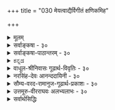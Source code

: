 +++
title = "030 मेयत्वाद्यैर्विगीतं क्षणिकमिह"

+++
<details><summary>मूलम्</summary>

मेयत्वाद्यैर्विगीतं क्षणिकमिह जगत्स्यात्क्षणोपाधिवच्चेत् बाधो दृष्टान्तहानिः स्थिर इति विदितो यत्क्षणस्याप्युपाधिः ।  
सामग्री कार्यशून्या क्षण इयमपि तद्धेतुसंघो न चासौ हेतुर्नान्यः स्थिरास्ते क्रमवदुपधिवत्स्यात्क्षणत्वं स्थिरेऽपि ॥ ३० ॥
</details>

<details><summary>सर्वाङ्कषा - ३०</summary>

क्षणिकत्व-साधकम् अनुमानान्तरम् अनूद्य  
दूषयति मेयत्वाद्यैर् इत्यादि ।  
इह **विगीतं** = विमतं जगत् **मेयत्वाद्यैः** = प्रमेयत्वादि-हेतुभिः क्षणिकम्, क्षणोपाधिवत् स्यात्; **चेत्** = यदि इति पूर्वपक्षः ।  




[[66]]

> 'विमतं जगत् क्षणिकम्,  
> प्रमेयत्वात्, क्षणोपाधिवत्'  

इति प्रयोगः ।  
'आद्य'-पदेन सत्त्वादिपरिग्रहः ।  

लोके **क्षण**-शब्दः, तदर्थः कालविशेषश्च सर्वसंमतः ।  
तेन यः कश्चन क्षण-पदार्थः  
सर्वैर् अप्य् अङ्गीकार्य एव ।  
न हि क्षण-शब्दः,  
शश-शृङ्ग-शब्द-तुल्यः ।  

अतः तद्-दृष्टान्तेनैव  
इतरेषां सर्वेषामपि वस्तूनां क्षणिकत्वं साधयामो वयम् ।  

न च भवत्संमतः क्षणव्यवहारः  
अस्माकं सर्वथा न संमतः ।  
किन्तु स्थिरस्यैव कस्यचिद् वस्तुनः  
उपाधि-विशेष-संबन्धात् क्षण-व्यवहार-हेतुतां वदामः ।  

> अतश्च दृष्टान्ताभावात्  
उक्तम् अनुमानम् अप्रयोजकम् 

इति चेत्;  
अस्तु तर्हि क्षण-व्यवहारोपाधि-भूतः कश्चित्पदार्थः भवत्-संमत एव दृष्टान्तः ।  
तस्य स्थिरत्वे हि न क्षणोपाधित्वं तस्य युज्यते ।  
अतस्स एवास्तु दृष्टान्तः ।  
अतश्च दृष्टान्तलाभात् नाप्रयोजकं तद्-अनुमानम् 

इति पूर्वपक्षः ॥ 



तत्र दोषमाह – बाध इत्यादि । प्रथमं प्रत्यक्षबाधः । ' वह्निः अनुष्णः, प्रमेयत्वात्, घटवत्' इत्येतत्तुल्यः सोऽपि प्रयोगः । ननु दृष्टान्तस्य सत्त्वात् बाधनिश्चयः कथमित्यत्राह - दृष्टान्तहानिरिति । अक्षणिकस्य कथं दृष्टान्तत्वम्? इत्यत्राह - स्थिर इत्यादि । **यत्** = यस्मात् **क्षणस्य** = क्षणव्यवहारस्य उपाधिरपि स्थिरः इति **विदितः** = निश्चितः, अतः दृष्टान्तहानिः । कोऽसौ, स्थिरोऽपि क्षणव्यवहारोपाधिः ? इत्यत्राह - सामग्रीत्यादि । कार्यशून्या सामग्री **क्षणः** = क्षणव्यवहारोपाधिः । अयमाशयः - सामग्री नाम सर्वकारणसमुदायः, यस्यां संपन्नायां समनन्तरक्षणे कार्येण भवितव्यम् । यथा घटकारणानि दण्डचक्रसलिलकुलालादीनि प्रत्येकं कारणानि भवन्त्यपि, अन्यतमापाये न घटो भवति । सर्वाण्यपि यदि मिलितानि, तदा समनन्तरे क्षणे घटः अवश्यं भावी । अतश्च घटप्रागभावस्यायमन्तिमक्षणः । घटे उत्पन्ने हि घटप्रागभावो नश्यति । अतश्च घटसामग्र्येव घटप्रागभावस्यान्तिमः क्षणः । न च सिद्धान्ते प्रागभावोऽपि नाङ्गीक्रियत इति शङ्खयम्; प्रागभावः अतिरिक्तो नास्तीत्येतावन्मात्रम् । एवञ्च घटरूपकार्यशून्या सामग्री घटाव्यवहितपूर्वक्षणमात्रे वर्तते । अतः सैव क्षणोपाधिः । 

> ननु तर्हि एकक्षण-मात्र-वृत्तिः सामग्र्याख्यः  
> कश्चित् क्षणिकपदार्थः सिद्ध इति,  
> न दृष्टान्तहानिः 

इत्यत्राह - इयमित्यादि ।  
**इयमपि** = सामग्र्यपि, तद्धेतुसङ्घः ।  
तस्य घटादिकार्यस्य हेतूनां समुदाय एव, न त्वतिरिक्त पदार्थः ।  
तथा च कारणानां समुदाय एव सामग्री,  
न त्वतिरिक्तः पदार्थः।  
अतो दृष्टान्तहानिरेव ।  

> ननु समुदायस्य प्रत्येकानतिरेके प्रत्येककारणान्येव यदि सामग्री,  
तर्हि एककारणसत्त्वेऽपि कार्योत्पत्तिप्रसङ्गः ।  
अतः प्रत्येकापेक्षया  
सामग्री अतिरिक्तैव ।  
सा च क्षणिका सिद्धा

इत्यत्राह - **न चासौ हेतुः** ।  
**असौ** = सामग्री न **हेतुः** = प्रत्येकं हेतुः न सामाग्री,  
किन्तु हेतूनां समुदाय एव ।  
"तर्हि अन्या स्यात् सामाग्री" इत्यत्राह - नान्य इति ।  

न वा प्रत्येकातिरिक्तः समुदायः ।  
**ते** = प्रत्येकपदार्थास् तु **स्थिराः** । अतः न क्षणिकत्वसिद्धिः ॥ 


> ननु किमिदं विलक्षणम् उच्यते,  
समुदायः प्रत्येकस्वरूपोऽपि न,  
अतिरिक्तोऽपि नेति ।  
कोऽस्ति तर्हि तृतीयः पक्ष 

इति चेत्,  
उच्यते - सेना-वन-सभादिवद् इदम् अप्य् अवगन्तव्यम् ।  
सेनादि-पदार्थानां सेना-घटक-पदात्य्-अपेक्षयाऽतिरिक्तत्वम् अपि  
न केनाप्यङ्गीक्रियते, एक-पदात्यात्मकत्वम् अपि नाङ्गीक्रियते ।  

[[67]]



किन्तु, बुद्ध्या कल्पितं 
किञ्चिद्देशकालाद्युपाधिमपेक्ष्य ' एका सेना' इत्युच्यते । 

एकदेशावच्छेदेन मिलितानां नराणां समुदायः 'सभा' इत्युच्यते । 

एवमेव, एककार्योद्देशेनैकस्मिन् काले देशे मिलितानि कारणानि  
सामग्रीत्य् उच्यन्ते ।  
तानि च प्रत्येक-कारणानि स्थिराण्य् एव,  
न क्षणिकानि ।  
अतश् च स्थिराण्य् एव तानि,  
कार्याव्यवहित--प्राक्-क्षणापेक्षया  
‘सामग्री’ इत्य् उच्यन्ते ।  

ततश् चौपाधिकम्,  
अथापि वास्तविकं प्रत्येकम् एकत्वम् एव ।  
अतश्च स्थिराणाम् एव सतां कारणानां   
क्षणोपाधित्वं भवेद् एवेति 'दृष्टान्तहानिः ' सुदृढा ।  

> ननु स्थिरस्य वस्तुनः  
कथं क्षणोपाधित्वम्?  
स्वस्मिन् विद्यमानं धर्मं  
स्वसन्निहिते वस्तुनि यत् आरोपयति,  
स किलोपाधिरुच्यते ।+++(5)+++  
यथा जपाकुसुमं स्वयं रक्तं सत्,  
स्वसंयुक्ते स्फटिके रक्तत्व-व्यवहार-हेतुः उपाधिर् इत्युच्यते ।  
प्रकृते स्वस्मिन्न् एकत्वाभावे  
तद् वस्तु  
कालस्य कथं क्षणोपाधिर् भवेद् 

इत्यत्राह - क्रमवद् इत्यादि । 

स्थिरेऽपि वस्तुनि,  
**क्रम**-विशेष-विशिष्टोपाधिवत्,  
**क्षणत्वम्** =क्षण-व्यवहारोपाधित्वं स्यात् ।  

अयं भावः -  
वैशेषिक-मते  
क्रिया, क्रियातो विभागः, पूर्वसंयोगनाशः, उत्तरसंयोगोत्पत्तिः इति क्रमेण एकैकस्याः क्रियायाः चतुःक्षणावस्थायित्वम् उच्यते ।  
तत्र  
'स्वजन्य-विभाग-प्राग्-अभावावच्छिन्नं कर्म'  
एकः क्षणः, इत्युच्यते ।  
एवं स्व-जन्य-विभागावच्छिन्न-पूर्व-संयोगः द्वितीयक्षणोपाधिः इति ।  
एवञ्च एकस्मिन् वस्तुनि क्रमशः  
ये भवन्ति संयोगविभागादयः,  
तान् आदाय एकैकस्यापि क्षण-व्यवहारस्योपाधित्वं उच्यते ।  

एवं स्थिराणामपि तत्तदुपाधिसंयोगवशात् क्षणव्यवहारोपाधित्वं वर्णितुं शक्यते । यद्यपि सिद्धान्ते क्रिया अतिरिक्ता नाङ्गीक्रियते (अद्र. 107) ।  
एवं विभागः, प्रागभावो वा नाङ्गीक्रियते ।  
अतः वैशेषिकोक्ता प्रक्रिया न वर्णयितुं शक्या; अथापि पूर्वसंयोगनाशः, उत्तरसंयोगोत्पत्तिश्चाङ्गीक्रियेते ।  

तदादायापि, स्वजन्यपूर्वसंयोगनाशावच्छिन्नं कर्मेति वा, स्वजन्योत्तरसंयोगावच्छिन्नं स्वम् इति वा क्षणः वर्णयितुं शक्यते ।  
यद्यपि क्रिया अतिरिक्ता नास्तीत्युच्यते,  
अथापि क्रियाव्यवहार एव नास्तीति न 
क्रिया आश्रय-द्रव्यातिरिक्ता नास्तीत्येवार्थः ।  
एवमेव प्रागभावादि-विषये ज्ञेयम् ।  
अत्र वक्तव्या उपरिष्टाद्भविष्यति (अद्र. स.108) ।  
वस्तुतस्तु – वस्तुन एकक्षणमात्रवृत्तित्वे, विनाशोन्मुखस्यैतस्योत्तरक्षणं प्रति कारणत्वमेव दुरुपपादमिति क्षणपरंपरापि न सिद्ध्येदित्यवगन्तव्यम् ॥ ३० ॥
</details>


<details><summary>सर्वाङ्कषा-पाठान्तरम् - ३०</summary>

क्षणिकत्वसाधकमनुमानान्तरमनूद्य दूषयति - मेयत्वाद्यैरित्यादि । इह विगीतं = विमतं जगत्‌ मेयत्वाद्यैः = प्रमेयत्वादिहेतुभि: क्षणिकम्‌, क्षणोपाधिवत्‌ स्यात्‌; चेत्‌ = यदि इति पूर्वपक्षः । 'विमतं जगत्‌ क्षणिकम्‌, प्रमेयत्वात्‌, क्षणोपाधिवत्‌' इति प्रयोगः । 'आद्य' पदेन सत्त्वादिपरिग्रहः । लोके क्षणशब्दः, तदर्थः कालविशेषश्च सर्वसंमतः । तेन यः कश्चन क्षणपदार्थः सर्वैरप्यङ्गीकार्य एव । न हि क्षणशब्दः, शशशृङ्गशब्दतुल्यः । अतः तद्दृष्टान्तेनैव इतरेषां सर्वेषामपि वस्तूनां क्षणिकत्वं साधयामो वयम्‌ । न च भवत्संमतः क्षणव्यवहारः अस्माकं सर्वथा न संमतः । किन्तु स्थिरस्यैव कस्यचिद्वस्तुनः उपाधिविशेष- संबन्धात्‌ क्षणव्यवहारहेतुतां वदामः । अतश्च दृष्टान्ताभावात्‌ उक्तमनुमानमप्रयोजकमिति चेत्‌; अस्तु तर्हि क्षणव्यवहारोपधिभूतः कश्चित्पदार्थः भवत्संमत एव दृष्टान्तः । तस्य स्थिरत्वे हि न क्षणोपाधित्वं तस्य युज्यते । अतस्स एवास्तु दृष्टान्तः । अतश्च दृष्टान्तलाभात्‌ नाप्रयोजकं तदनुमानमिति पूर्वपक्षः ॥   
तत्र दोषमाह - बाध इत्यादि । प्रथमं प्रत्यक्षवाधः । 'वह्निः अनुष्णः, प्रमेयत्वात्‌, घटवत्‌' इत्येतत्तुल्यः सोऽपि प्रयोगः । ननु दृष्टान्तस्य सत्त्वात्‌ बाधनिश्चयः कथमित्यत्राह - दृष्टान्तहानिरिति । अक्षणिकस्य कथं दृष्टान्तत्वम्‌? इत्यत्राह - स्थिर इत्यादि । यत्‌ = यस्मात्‌ क्षणस्य = क्षणव्यवहारस्य उपाधिरपि स्थिरः इति विदितः = निश्चितः, अतः दृष्टान्तहानिः । कोऽसौ, स्थिरोऽपि क्षणव्यवहारोपाधिः? इत्यत्राह – सामग्रीत्यादि । कार्यशून्या सामग्री क्षणः = क्षणव्यवहारोपाधिः । अयमाशयः - सामग्री नाम   
सर्वकारणसमुदायः, यस्यां संपन्नायां समनन्तरक्षणे कार्येण भवितव्यम्‌ । यथा घटकारणानि दण्डचक्रसलिलकुलालादीनि प्रत्येकं कारणानि भवन्त्यपि, अन्यतमापाये न घटो भवति । सर्वाण्यपि यदि मिलितानि, तदा समनन्तरे क्षणे घटः अवश्यं भावी । अतश्च घटप्रागभावस्यायमन्तिमक्षणः । घटे उत्पन्ने हि घटप्रागभावो नश्यति । अतश्च घटसामग्र्येव घटप्रागभावस्यान्तिमः क्षणः । न च सिद्धान्ते प्रागभावोऽपि नाङ्गीक्रियत इति शङ्क्यम्‌; प्रागभावः अतिरिक्तो नास्तीत्येतावन्मात्रम्‌ । एवञ्च घटरूपकार्यशून्या सामग्री घटाव्यवहितपूर्वक्षणमात्रे वर्तते । अतः सैव क्षणोपाधिः । ननु तर्हि एकक्षणमात्रवृत्तिः सामग्र्याख्यः कश्चित्‌ क्षणिकपदार्थः सिद्ध इति, न दृष्टान्तहानिः इत्यत्राह – इयमित्यादि । इयमपि = सामग्र्यपि, तद्धेतुसङ्धः । तस्य घटादिकार्यस्य हेतूनां समुदाय एव, न त्वतिरिक्त पदार्थः । तथा च कारणानां समुदाय एव सामग्री, न त्वतिरिक्तः पदार्थः । अतो दृष्टान्तहानिरेव । ननु समुदायस्य प्रत्येकानतिरेके प्रत्येककारणान्येव यदि सामग्री, तर्हि एककारणसत्त्वेऽपि कार्योत्पत्तिप्रसङ्गः । अतः प्रत्येकपेक्षया सामग्री अतिरिक्तैव । सा च क्षणिका सिद्धेत्यत्राह - न चासौ हेतुः । असौ = सामग्री न हेतुः = प्रत्येकं हेतुः न सामग्री, किन्तु हेतूनां समुदाय एव । तर्हि अन्या स्यात्‌ सामग्री इत्यत्राह - नान्य इति । न वा प्रत्येकातिरिक्तः समुदायः । ते = प्रत्येकपदार्थस्तु स्थिराः । अतः न क्षणिकत्वसिद्धिः ॥   
ननु किमिदं विलक्षणमुच्यते, समुदायः प्रत्येकस्वरूपोऽपि न, अतिरिक्तोऽपि नेति । कोऽस्ति तर्हि तृतीयः पक्ष इति चेत्‌, उच्यते - सेनावनसभादिवदिदमप्यवगन्तव्यम्‌ । सेनादिपदार्थानां सेनाघटकपदात्यपे-क्षयाऽतिरिक्तत्वमपि न केनाप्यङ्गीक्रियते, एकपदात्यात्मकत्वमपि नाङ्गीक्रियते । किन्तु, बुद्ध्या कल्पितं किञ्चिदेशकालाद्युपाधिमपेक्ष्य 'एका सेना' इत्युच्यते । एकदेशावच्छेदेन मिलितानां नराणां समुदायः 'सभा' इत्युच्यते । एवमेव, एककार्योद्देशेनैकस्मिन्‌ काले देशे मिलितानि कारणानि सामग्रीत्युच्यन्ते । तानि च प्रत्येककारणानि स्थिराण्येव, न क्षणिकानि । अतश्च स्थिराण्येव तानि, कार्याव्यवहितप्राक्क्षणापेक्षया 'सामग्री ' इत्युच्यन्ते । ततश्चौपाधिकम्‌, अथापि वास्तविकं प्रत्येकमेकत्वमेव । अतश्च स्थिराणामेव सतां कारणानां क्षणोपाधित्वं भवेदेवेति 'दृष्टान्तहानिः' सुदृढा । ननु स्थिरस्य वस्तुनः कथं क्षणोपाधित्वम्‌? स्वस्मिन्‌ विद्यमानं धर्मं स्वसतन्निहिते वस्तुनि यत्‌ आरोपयति, स किलोपाधिरुच्यते । यथा जपाकुसुमं स्वयं रक्तं सत्‌, स्वसंयुक्ते स्फटिके रक्तत्वव्यवहारहेतुः उपाधिरित्युच्यते । प्रकृते स्वस्मिन्नेकत्वाभावे तद्वस्तु कालस्य कथं क्षणोपाधिर्भवेदित्यत्राह – क्रमवदित्यादि । स्थिरेऽपि वस्तुनि, क्रमविशेषविशिष्टोपाधिवत्‌, क्षणत्वम्‌ = क्षणव्यवहारोपाधित्वं स्यात्‌ । अयं भावः - वैशोषिकमते क्रिया, क्रियातो विभागः, विभागात्‌ पूर्वसंयोगनाशः, उत्तरसंयोगोत्पत्तिः इति क्रमेण एकैकस्याः क्रियायाः चतुःक्षणावस्थायित्वम् उच्यते । तत्र 'स्वजन्यविभागप्रागभावावच्छिन्नं कर्म' एकः क्षणः, इत्युच्यते । एवं स्वजन्यविभागावच्छिन्नपूर्वसंयोगः द्वितीयक्षणोपाधिः इति । एवञ्च एकस्मिन्‌ वस्तुनि क्रमशः ये भवन्ति संयोगविभागादयः, तानादाय एकैकस्यापि क्षणव्यवहारस्योपाधित्वम् उच्यते । एवं सथिराणामपि तत्तदुपाधिसंयोगवशात्‌ क्षणव्यवहारोपाधित्वं वर्णितुं शक्यते । यद्यपि सिद्धान्ते क्रिया अतिरिक्ता नाङ्गीक्रियते (अद्र.१०७) । एवं विभागः, प्रागभावो वा नाङ्गीक्रियते । अतः वैशेषिकोक्ता प्रक्रिया न वर्णयितुं शक्या; अथापि पूर्वसंयोगनाशः, उत्तरसंयोगेत्पत्तिङ्गीक्रियेते । तदादायापि, स्वजन्यपूर्वसंयोगनाशावच्छिन्नं कर्मेति वा, स्वजन्योत्तरसंयोगावच्छिन्नं स्वम्‌ इति वा क्षणः वर्णयितुं शक्यते । यद्यपि क्रिया अतिरिक्ता नास्तीत्युच्यते, अथापि क्रियाव्यवहार एव नास्तीति न, क्रिया आश्रयद्रव्यातिरिक्ता नास्तीत्येवार्थः । एवमेव प्रागभावादिविषये ज्ञेयम्‌ । अत्र वक्तव्यम् उपरिष्टाद्भविष्यति (अद्र.स.१०८) । वस्तुतस्तु - वस्तुन एकक्षणमात्रवृत्तित्वे, विनाशोन्मुखस्येतस्योत्तरक्षणं प्रति कारणत्वमेव दुरुपपादमिति क्षणपरंपरापि न सिद्ध्येदित्यवगन्तव्यम्‌ ॥ ३० ॥
</details>


<details><summary>ಕನ್ನಡ</summary>

[[42]] 

हीगॆ प्रत्यक्षदिन्दले क्षणिकत्वसिद्धियन्नु निराकरिसि,  
अनुमानदिन्द क्षणिकत्ववन्नु साधिसुव क्रमवन्नु  
ईग दूषिसुत्तारॆ 

> इह विगीतं जगत्,  
मेयत्वाद्यैः क्षणोपाधिवत् क्षणिकं-

इल्लि विवादक्कॆ ऒळगाग् इरुव घटादि समस्तवस्तुगळु  
प्रमेय, सत्व मुन्ताद हेतुगळिन्द, क्षण-व्यवहारक्कॆ कारणवाद उपाधियन्तॆ  
क्षणमात्रवे इरुवुदु. 


> चेत् बाधः दृष्टानहानिः -  

हीगॆन्दरॆ - प्रत्यक्षबाध सिद्ध.  
दृष्टान्तवू दॊरॆयुवुदिल्ल.  

> यत् क्षणस्य उपाधिर् अपि स्थिर इति विदितः 

एकॆन्दरॆ नीवु दृष्टान्तवागि हेळिद क्षणव्यवहारद उपाधियू सह  
स्थिरवॆन्दे लोकदल्लि निश्चितवागिदॆ. 

अदु यावुदॆन्दरॆ 

> कार्यशून्या सामग्रि क्षणः-

कार्यवन्नु हुट्टिसद कारणसमुदायवे क्षणपदद अर्थवागिदॆ. 

इयमपि तद्देतुसङ्घः 

ई सामग्रियू सह आ कार्यक्कॆ कारणवाद वस्तुगळ मिळन मात्रवे आगिरुत्तदॆ, अतिरिक्तवल्ल. असन्य हेतुः - ई सामग्रि प्रत्येक कारणस्वरूपरू अल्ल. न च अन्यः अतिरिक्त पदार्थवू अल्ल. ते स्थिरा-आ सामग्रियल्लि सेरिरुव हेतुगळु स्थिरवाद पदार्थगळे हॊरतु क्षणिकवाद्दल्ल. स्थिरेऽपि क्षणत्वं, क्रम वदुपधिवत स्यात् स्थिरवाद वस्तुविनल्लि क्षणव्यवहारक्कॆ उपाधि यागिरुविकॆयु क्रमविशेषविशिष्टवाद क्रियाद्रुपाधिगळन्तॆ सम्भविसुत्तदॆ. 

“क्षण' ऎम्ब व्यवहार सर्वसम्मत.  
इदरिन्द ऒन्दे ऒन्दु क्षणमात्र इरबल्ल  
ऒन्दु वस्तुवन्नु ऎल्लरू ऒप्पलेबेकु.  
इदन्नु दृष्टान्तवागिट्टु कॊण्डु  
'विमतं क्षणिकं प्रमेयत्वात्'  
ऎम्ब अनुमानदिन्द  
जगत्ति नल्लिरुव ऎल्लवस्तुगळन्नु  
क्षणिकवॆन्दु बौद्धरु समर्थिसुत्तारॆ. 

'सोऽयं' ऎम्ब प्रत्यभिज्ञॆयु  
रमाणवॆन्दु समर्थिसिरुवदरिन्द  
ई अनुमान  
आ प्रत्यभिज्ञा प्रत्यक्षदिन्द बाधितवागुत्तदॆ.  

ऒन्दु क्षणमात्रविरुव पदार्थवन्नु सिद्धान्तदल्लि ऒप्पुवुदिल्लवाद्दरिन्द  
आ अनुमानदल्लि दृष्टान्तवू दॊरॆयुवुदिल्ल.  
दृष्टान्तवादि प्रतिवादिगळिब्बरिगू सम्मतवागिरबेकु. 


43 

ऒन्दु क्षणमात्रविरुव पदार्थवे इल्लव् ऎन्दरॆ  
'क्षण' ऎम्ब पदक्कॆ अर्थवेनु ?  
ऎन्दरॆ कार्य हुट्टुवुदक्कॆ अव्यवहितपूर्वकालदल्लि कूडिरुव  
आ कार्यद सामग्रिये  
क्षणव्यवहारक्कॆ आधारवागिरुत्तदॆ.  

ऒन्दु कार्यक्कॆ अनेक कारणगळिरुत्तवॆ.  
अवॆल्लवू ऒट्टुगूडिद कूडले  
आ कार्य आगिये तीरबेकु.  
इल्लदिद्दल्लि  
यावुदो ऒन्दु कारणद कॊरतॆ अल्लि इद्दे इरबेकु.  
ऎल्ला कारणगळू कूडिद्दल्लि  
कूडले अल्लि कार्य हुट्टलु  
ऒन्दु क्षणमात्रवू तडॆयागलु साध्यवे इल्ल.  
आद्दरिन्द ऒन्दु कार्य हुट्टुवुदक्कॆ  
अव्यवहितपूर्वकालदल्लि  
ऎल्ल कारणगळ मेळन अत्यावश्यक.  
ई मेळनवे सामग्रि.  
इदे 'क्षण' व्यवहारक्कॆ कारणवागिरुत्तदॆ. 


प्रत्येक ऒन्दॊन्दॆ कारणमात्रव् इद्दाग  
आ कार्य बरदे इरुवुदरिन्द  
'सामग्रि' ऎम्बुदु प्रत्येक-कारणवू अल्ल.  

समुदाय ऎन्नुवुदु  
प्रत्येक वस्तुविगिन्तलू  
ऒन्दु अतिरिक्त पदार्थविल्लवाद्दरिन्द  
सामग्रि क्षणिकवाद ऒन्दु हॊस वस्तुवू अल्ल.  
सेनावनादि व्यवहारगळल्लि अतिरिक्तपदार्थविल्लदिद्दरू विलक्षण व्यवहार बरुवुदु सर्वसम्मत. (श्लो- २१.)  

आद्दरिन्द स्थिरवाद वस्तुगळू सह  
ऒन्दु विशिष्ट रीतियल्लि कूडिदाग  
आ ऒन्दु विशिष्ट कालक्कॆ  
'क्षण' ऎम्ब व्यवहार बरुवुदरल्लि  
याव अभ्यन्तरवू इरुवुदिल्ल.  

काल अखण्डवाद ऒन्दे वस्तु, दिन, मास, वर्ष मुन्ताद व्यवहारगळु  
सूर्यचलन मुन्ताद उपाधिगळिन्दले नडॆयुत्तवॆ.  
क्रमवाद अनेक सूर्योदयगळन्नु  
नम्म बुद्धियिन्द ऒट्टागि भाविसि  कॊण्डाग  
तिङ्गळु मुन्तादि व्यवहारगळु नडॆयुवन्तॆ,  
स्थिरवाद उपाधिगळिन्दलू  
क्षणव्यवहार नडॆयलु साध्य.  
आद्दरिन्द  
ऒन्दु क्षणमात्र इरुवन्तह याव पदार्थवू इल्लवाद्दरिन्द  
आ दृष्टान्तदिन्द उळिद वस्तुगळिगू  
क्षणिकत्ववन्नु साधिसलु शक्यविल्ल ॥ ३० । 
</details>


<details><summary>वाधूल-श्रीनिवासः गूढार्थ-विवृतिः - ३०</summary>

मेयत्वाद्यैरिति । 'इह' इत्यस्य व्याख्या पक्षदृष्टान्तेति । 'न चात्र क्षणिकं किञ्चित् सिद्ध्यति' इत्यस्यानन्तरं 'क्रियादिश्च' इत्यादिश्लोकः पठनीयः - लेखकदोषादन्यत्र लिखितः । इयं सर्वलोकसाक्षिकी इत्येतच्च वस्तुस्थितिरिति अस्मात् पूर्वं द्रष्टव्यम् । तत्रायमर्थः - कथं क्षणिकं किञ्चिन्न सिद्ध्यतीत्युच्यते, क्रियादिः क्षणोपाधिर्हि क्षणिकः सिद्ध्यतीत्याशङ्क्याह । क्रियादिरिति । तर्हि काल एव क्षणोपाघिरित्याशङ्क्य, स किमनवच्छिन्नः, उतावच्छिन्न इति विकल्पमभिप्रेत्यानवच्छिन्नपक्षं दूषयति - अनवच्छिन्नस्येति । अनित्याभावादित्यस्य न क्षणिकत्वमित्युत्तरेणान्वयः । अवच्छिन्नपक्षेऽवच्छेदकात् क्षणिकत्वमुक्तं स्मारयन् दूषयति - क्षणकालावच्छेदकयोरिति । अक्षणिकत्वात् स्थिरत्वादित्यर्थः । अतो न साध्याविशेषः । लोकसिद्धप्रकारेण दषणमुक्त्वा पराभिमतप्रकारेणापि दूषयति त्वत्पक्ष इत्यादिना । कश्चित् क्षणशब्दवाच्य इति । स एव क्षणिकः क्षणोपाधिरिति भावः । उत्तरप्रागभावसंसृष्टपूर्वध्वंसतुल्यकालतया मध्यमक्षणस्य क्षणिकत्वं त्वयाऽङ्गीकार्यम्, तथाऽस्माभिः क्षणोपाधिरुच्यत इत्यभिप्रायेणाह उत्तरेति । क्रमवतामुपाधीनां योगपद्यानुपपत्तेः कथं क्षणोपाधित्वमित्यत आह द्वयोरिति ॥ ३० ॥
</details>


<details><summary>नरसिंह-देवः आनन्ददायिनी - ३०</summary>

ननु क्षणिकत्वानुमानं पूर्वं दूषित(मिति)मेव पुनस्तद्दूषणे पौनरुक्त्यमित्याशङ्क्यावतारयति - क्षणभङ्गेति । इहेत्यस्य जगत्परत्वेऽनन्वयमाशङ्क्य तस्या(इहशब्दा)र्थमाह - पक्षदृष्टान्तेति - विगीतं - क्षणिकत्वेन विप्रतिपन्नं । प्रयोगप्रदर्शनमिदं तन्मते उदाहरणोपनययोरेव प्रयोक्तव्यत्वात् । आदिशब्दार्थमाह -भासमानत्वाद्वेति । स्यादित्यनेनेति - स्यादित्यस्य सत्त्ववाचित्वात् क्षणिकं स्यादिति समभिव्याहारेण सत्त्वव्यापकं क्षणिकत्वमिति गम्य(मानत्वादिति)त इति भावः । क्षणिकत्वस्य सत्त्वव्यापकत्वे अनुकूलतर्कमाह - अर्थक्रियाकारित्वमिति । क्षणिकत्वाभावे कुसूलस्थानां बीजानामङ्कुरादिरूपकार्यजनकत्वरूपकुर्वत्त्वाभावात् सत्त्वं न स्यात्; क्षणिकत्वे तु पूर्वपूर्वेषां क्षणानां उत्तरोत्तरक्षणजनकत्वात् कुर्वत्त्वं सिध्यतीति भावः । इतिरिति - तथा च क्षणोपाधिवदितीति मूले सम्बन्धः । बाधोक्तिरिति - विशेषानुपादानादिति भावः । यद्यपि क्वचित्क्वचिद्विकल्पे बाधो न प्रदर्श्यत इति बाधबहुत्वोपपादनार्थं साध्यविकल्प इति न संगच्छत इति मन्दधियां प्रतिभाति; तथाऽपि सर्वविकल्पकोटिष्वपि बाधप्रदर्शनं न प्रतिज्ञार्थः । किंतु विकल्पितकोटिषु यथासम्भवं तत्प्रदर्शनं प्रतिज्ञार्थ इति द्रष्टव्यम् । क्षणिकत्वं नामेति - क्षणे भवः क्षणे जातः क्षणोऽस्यास्तीत्यर्थविवक्षायां कुमुदादित्वात् ठच् । अत इनिठनाविति वा ठनि क्षणिकशब्दस्य निष्पत्तेः । विनयादित्वाद्वा संज्ञापूर्वकपरिभाषया वृद्ध्यभावाद्वा व्युत्पत्तिसम्भवात् अवधारणविवक्षातदभावाद्यार्थिकार्थविवक्षानुसारेण विकल्पसम्भवात् नासम्भावितविकल्पदोष इति द्रष्टव्यं । तत एवेति-स्थिरस्यापि सामग्रीक्षणे सम्बन्धसम्भवेन सिद्धसाधनादित्यर्थः । व्याप्तिग्राहकाभावाद्व्याप्यत्वासिद्धिरिति चाह - कालमेवेति । सिद्धान्तबाधः - अपसिद्धान्तः । 'निराधारा निर्धर्मकाश्च रूपादयश्चत्वारः पदार्थाः' ।  
वात्सीपुत्रास्तु शब्दादीन् पञ्च वैभाषिका विदुः ।  
शब्दात्मानश्चतुर्ष्वेव केचिदित्यपरेऽब्रुवन् ॥  
इति परिगणनेन कालानङ्गीकारादिति भावः । अत एव - अपसिद्धान्तादिप्रसङ्गादेव । अक्षणिकत्वे सत्त्वं न स्यादिति तदीयतर्कस्य प्रतिहतमाह - क्षणेतरस्येति । विवादाध्यासितमसत् क्षणेतरत्वे सति क्षणद्वयसम्बन्धशून्यत्वात् इत्यर्थः । ननु सर्वत्र प्रामाणिकस्यैव दृष्टान्तत्वात् खपुष्पनिदर्शनेन प्रतिरोधो न युक्त इत्यत्राह -त्वन्मते चेति । क्षणिकत्वसाधने असतो विपर्ययदृष्टान्तकरणादिति भावः । तदीयसंमतिमाह -एवमपीति । ननु व्यतिरेकव्याप्तिः कथं गृह्यते? यदक्षणिकं तदसत् यथा खपुष्पमिति व्याप्तिग्रहाधिकरणस्याप्रामाणिकत्वात् प्रामाणिकस्यैव सर्वत्र दृष्टान्तत्वादिति शङ्कायां 'तदभावे च तन्न' इति वचनादपि व्यतिरेकव्याप्तेरवगमो यस्मात्तस्माद्वैधर्म्यदृष्टान्ते व्यतिरेकव्याप्तिग्रहे आश्रयापेक्षानियमो नास्तीत्यपि ब्रूथेत्यर्थः । तथा च प्रतिरोधो न(सम्भवति) युक्त इति भावः । अन्येऽपि - सौगतैकदैशिनोऽपि । अनित्यता - क्षणिकत्वं । अन्धे नैयायिकैकदेशिन इत्य(परेऽ)प्याहुः । बाधादिति - अस्मिन् क्षणे अयं वर्तत इति भेदग्राहित्वात्प्रत्यक्षस्येति भावः । तत एवेति - क्षणोपाधेश्च भेदग्राहिप्रमाणबाधादेवेत्यर्थः । भेदग्रहमेवोपपादयति - य(दि)दा हीति । सर्वपदार्थानां स्वरूपेणोपाधित्वे स्वस्वावच्छिन्नकालस्यैव क्षणत्वात् सर्वेषां च स्वावछिन्नकाल एव वृत्तेः कालतारतम्यं न स्यात् । स्वकालातिरिक्तकालवृत्तित्वरूपस्य वैषम्यस्यासम्भवात् । नन्विष्टापत्तिः; क्षणिकवादिनः सर्वस्यापि क्षणकालवृत्तित्वादित्यत्राह - तथाचेति । स्वावच्छिन्नकालमात्रस्य क्षणकालत्वात् तदतिरिक्तवृत्तित्वं हि स्थिरत्वं भवन्मते निरस्यं! नचेदं कस्यचिदपि सम्भाव्यते! स्वकालवृत्तित्वस्य स्थैर्यवादिभिरप्यङ्गीकारात्; अतिरिक्तवृत्तित्वे सन्देहाभावात् एतादृशक्षणिकत्वसाधने सिद्धसाधनता स्यात् । तथा च सन्दिग्धे न्यायः प्रवर्तत इति अनुमानमपि निर्विषयं स्यादित्यर्थः । क्षणिकत्वसाधकानुमानस्य तर्कबाधमप्याह - सर्वस्य चेति । त्रिलोकस्येति - पात्रादित्वात्साधुः । बहुलग्रहणात् स्त्रीत्वाभावः । यद्वा लोकशब्दो भुवनपरः । त्रयो लोका यस्येति बहुव्रीहिः । तथा च कस्यापि प्रवृत्तस्य फलप्राप्त्यभावात् प्रवृत्तिर्न स्यादिति भावः । ननु सन्तानैक्यात्प्रवृत्तिस्सम्भवतीत्यत्राह - न चेति । तथा च स्वानुभवबाध इति भावः । आदिशब्देन इच्छादिर्गृह्यते । विमतं स्थिरं वस्तुत्वात् आत्मवत् इति प्रतिरोधश्चेत्याह - आत्मदृष्टान्तेनेति । बाधः - प्रतिबन्धः । उक्ततर्कानुगृहीतत्वादस्याधिकबलतया बाध एवेत्यर्थः । व्याप्यत्वासिद्धिं परिहरति - घटादीनिति । प्रशमनप्रकारमाह - अस्ति चेति । दीपादि - विषयप्रत्यभिज्ञावदन्यथासिद्धिमाशङ्कते - आलयेति । आलयः - प्रवृत्तिविज्ञानाश्रयः । प्रवृत्तिविज्ञान - प्रवर्तकं घटादिविज्ञानं । विज्ञानं - ज्ञानस्वरूपमात्मेति सौगतपरिभाषा । तथा च आलयविज्ञानसन्ततिविषयतया न स्थिरत्वसाधिकेति न दृष्टान्तासिद्धिरित्यर्थः । प्रमाणाभावादिति - क्षणिकत्वसाधकानुमानात्प्रागालयविज्ञानसन्ततिकल्पने प्रमाणाभावान्निष्प्रतिपक्षा प्रत्यभिज्ञा स्थिरत्वं साधयेदिति भावः । प्रत्यभिज्ञायाः स्थिरविषयत्वेऽनुकूलतर्कमप्याह - नान्यदृष्टमिति । परिभाषा - व्याप्तिः । तथा च नातिप्रसङ्ग इति भावः । आलयविज्ञानस्यास्थिरत्वे बाधकतर्कान्तरमप्याह - निरर्थकं चेदमिति । आलयविज्ञानानङ्गीकारे प्रवृत्तिविज्ञानस्य किञ्चित्सम्बन्धित्वाभावात्प्रवृत्तिः कस्यापि न स्यात् सर्वस्य वा स्यात् अविशेषात् । तदङ्गीकारे तु यदालयविज्ञानसम्बन्धि प्रवृत्तिविज्ञानं तस्यैव प्रवृत्तिं जनयतीति नियमस्सिध्यतीति तदङ्गीक्रियते तस्य चेत् क्षणिकत्वमभ्युपैषि तदा प्रवृत्तिविज्ञानेन सम्बन्धाभावान्नियमासिद्धेस्सर्वस्य प्रवृत्त्यप्रवृत्तिप्रसङ्गतादवस्थात्तदङ्गीकारो व्यर्थ इत्यर्थः । ननु जन्यजनकभावसम्बन्धान्नियमोऽस्तु इत्यत्राह - सर्वप्रकारेति । इन्द्रियसम्प्रयोगजन्ये ज्ञाने आलयविज्ञानस्याश्रयतया जनकत्वं वाच्यम्; तच्च क्षणिकत्वे न सम्भवति, ततोऽतिरिक्तश्च सम्बन्धोऽनतिप्रसक्तो दुर्वच इति सर्वप्रकारेणापीत्युक्तमिति भावः । ननु कार्यशून्या सामग्री क्षणोपाधिश्चेत् सामग्र्याः क्षणिकत्वमावश्यकं; अन्यथा क्षणोपाधित्वायोगादिति शङ्कायास्तादवस्थादिति कथं दृष्टान्तहा- न्युपपादनमित्यत्राह - गूढाभिप्राय इति । गूढाभिप्रायमेवावतारिकामुखेन व्यनक्ति -तथाऽपीत्यादिना । अभिसन्धिं प्रकाशयति - अयं भावः इति । संबन्धशब्देति - संयोगादौ(गादिमात्रे) संघशब्दाव्यवहारादिति भावः । अत इति । केन चित् देशाद्युपाधिना प्रयोजकेन संगृहीताः अवच्छिन्नाः । त एव - संघातिन एव संघशब्दवाच्या इति नियमतस्तत्रैव व्यवहारादिति भावः - स्थिरा इति । तथा च दृष्टान्तासिद्धिरिति भावः । नन्वीति - संहतिहेतूपाधेः क्षणिकत्वाभावे तदवच्छिन्नस्याक्षणिकतया क्षणोपाधित्वं न स्यादिति संहतिहेतूपाधेः क्षणिको वाच्यः । तथा च स दृष्टान्तस्स्यादिति भावः । मैवमिति - सङ्घातप्रयोजकं कारणेषु किमिति विचारे तत्र प्राप्ताप्राप्तविवेचने चरमकारणमेव । तच्च उत्तरकालस्थायित्वात् स्थिरमेव । न च क्षणोपाधित्वानुपपत्तिः स्वकार्यप्रागभावसहितस्य क्षणावच्छेदकत्वात् । तयोः स्थिरत्वान्न कस्यापि दृष्टान्ततेत्यर्थः । तथा च यत्किञ्चित्कार्यचरमकारणतत्प्रागभावावच्छिन्नकालत्वं क्षणत्वमिति पर्यवसितोऽर्थः । तदुपधानं - तत्प्रागभावोपधानं । तस्य - चरमकारणस्य । ननु क्षणकाल एव दृष्टान्त इत्यत्राह - अनवच्छिन्नस्येति । तत्र किमवच्छिन्नः क्षणो विवक्षितः उत कालस्वरूपमात्रं? नाद्यः; क्षणश्च कालः उपाधिस्तत्संबन्धश्चेति त्रयमेव । तत्र प्रागभावचरमकारणयोः स्थिरत्वात् तत्संबन्धोऽपि स्थिर एव । तत्र कालस्वरूपं च स्थिरमेव । न द्वितीयः; अवच्छिन्नस्य कालस्वरूपमात्रतया तस्य नित्यत्वादिति भावः । ननु काले कालसम्बन्धाभावात् कथं तस्य नित्यत्वं? इत्यत्राह - कालपरिच्छेदेति । वस्तुनो ह्यनित्यत्वाभावे नित्यत्वभावः । एवं सामग्रीवत् क्रियाऽपि किञ्चिदवच्छिन्ना क्षणोपाधिरित्याह - क्रियादिश्चेति । अदिशब्देन अवस्थाऽपि विवक्षिता । तत्प्रकर्षनिकर्षैः - क्रियारूपक्षणोपाधिप्रकर्षनिकर्षैः - अधिकन्यूनभावैः । यद्वा - क्षणप्रकर्षनिकर्षैः दिवसमासवत्सरादिकल्पनेत्यर्थः । क्षणकालावच्छेदकयोः -कार्यप्रागभावचरमकारणयोः । प्रागूर्ध्वेति - प्राक्कालव्यापी प्रागभावः ऊर्ध्वव्यापि चरमकारणमित्यर्थः । तथा च तदवच्छिन्नकालस्य क्षणत्वेऽपि तयोर्न क्षणिकत्वमित्यत्राह - तदवच्छिन्नस्येति । तथा च सिद्धान्तिमतानुसारेण दृष्टान्तासिद्धिरिति भावः । ननु सिद्धान्तिमते कालः क्षणलवादिपरिणामवानित्युक्तत्वात् स्वरूपेण क्षणरूपपरिणामोऽङ्गीकृतः । न च तस्योपाध्यवच्छिन्नकालत्वं; येनोक्तरीत्या स्थिराणामवच्छेदकत्वमुच्येत । अत एव सिद्धान्त्यभिमतदशावत्त्वेन द्रव्यलक्षणवत्त्वात्कालस्य द्रव्यत्वं । तथा च तादृशक्षणावस्था दृष्टान्तस्यादिति कथं दृष्टान्तासिद्धिरिति चेत्; अत्र केचित् -कालस्वरूपस्य न परिणामः । न च क्षणलवादिपरिणामवानित्युक्तिविरोधः उपाध्यवच्छेदस्यैव परिणामशब्दार्थत्वात् । न च द्रव्यलक्षणानुपपत्तिः; संयोगादिसम्बन्धस्यैवावस्थाशब्दार्थत्वात् । तथा च दृष्टान्तासिद्धिरित्याहुः । अन्ये तु - कालस्यास्तु परिणामः तथाऽपि क्षणिकत्वसाधकानुमाने कालोपाधित्वस्योपाधित्वात् सोपाधिकतया न सत्त्वहेतोः साध्यसाधकत्व- मित्याहुः । पूर्वपक्ष्यनुसारेणापि दृष्टान्तहानि (दृष्टान्तासिद्धि) माह - त्वत्पक्षे त्विति । स्वमतविरोधः - अपसिद्धान्त इत्यर्थः । यद्वा स्वोक्तिविरोध इत्यर्थः । तत्र तदुक्तिमाह - यथाऽऽहुरिति । वादिप्रतिवादिनोर्मध्ये प्रतिवाद्यसिद्धं स्वयंसिद्धं स्वमतसिद्धं पक्षदृष्टान्तादिरूपे-णाभिधातुं शक्यं । तत्र प्रतिवाद्यसिद्धिशङ्कायां तत्सा(द्धिशङ्काभावात्सा)धनमुखेन प्रतिक्रिया परिहारश्च संभवति । स्वतोऽसि(द्धौ)द्धे स्वमत एवासि(द्धौ)द्धे । कः प्रतिक्रिया - कः प्रतीकारः? । स्वमतासिद्धस्याप्यभ्युपगमे अपसिद्धान्ता(पाता)दित्यर्थः - स्वत इति । सार्वविभक्तिकष्षष्ठ्यर्थे तसिः । अनन्यावच्छेदेनेत्यस्य विवरणं - स्वरूपेणैवेति । कालरूपवस्त्वपि मास्तु; तस्य कश्चिदुपाधिरपि माभूत्; किन्तु स्वरूपेणैव सिद्धेषु कश्चित् क्षणो भवतु - स एव क्षणिको दृष्टान्तोऽस्त्वित्यर्थः । तर्हीति - तादृशक्षणिकः क्षणशब्दवाच्योऽनुमानात्साधनीय इति भावः । क्षणिकत्वसिद्ध्यनन्तरमेव तादृशक्षणसिद्धिमुपपादयति - उत्तरेति । क्षणसन्ततीनां मध्ये मध्यमः क्षणः पूर्वक्षणध्वंसोत्तरक्षणप्रागभावाभ्यामेककालो भवति । तदेककालत्वमेव क्षणत्वं अतिप्रसङ्गाभावादिति त्वयापि वाच्यं । तच्च क्षणिकसन्तानसिद्ध्यपेक्षं क्षणिकत्वसाधकानुमानादेव सिद्ध्यतीति न ततः पूर्वं सिद्ध्यतीत्यर्थः । मध्यमक्षणस्य तादृ(क्त्वं)शत्वं क्षण(णिक)त्वं । 'तदशिष्यं संज्ञाप्रमाणत्वादिति' ज्ञापकात् षष्ठीसमासः । नन्विति - 'नित्या सततविक्रिया' इत्यङ्गीकारात् पूर्वपूर्वविकाराणामुत्तरोत्तरविकारसमये नाशदिति भावः । सर्वेति - तथाचैकदेशबाधो व्यभिचारश्चेति भावः । दृष्टान्तयेमेति - दृष्टान्तं कुर्यां इत्यर्थः । तेषु - प्रकृतिगतविकारेषु । न त्वदभिमतमिति - उत्पत्त्यनन्तरक्षणविनाशित्वरूपं क्षणिकत्वमित्यर्थः । तथा च दृष्टान्तस्य साध्यवैकल्यमिति भावः! प्रदीपादिवदिति - ननु तादृशं क्षणिकत्वं साध्यमस्तु; प्रदीपादीनामेव दृष्टान्तानां सत्त्वादिति चेन्न; प्रदीपादीनां वर्त्यवयवाग्निसंयोगादुत्पत्तिः ततो वर्त्यवयवस्य रूपपरावृत्तिलक्षणो दाहः ततो भस्मीभावलक्षणो नाशः ततो दीपनाश इति सहेतुको नाशो नाशकारणसन्निधानापेक्ष इति नाशकारणानां प्रदीपवत् सर्वत्र नियतकालसन्निधिनियमस्य प्रत्यक्षबाधितत्वान्न तादृशं क्षणिकत्वमपि साधयितुं शक्यमिति भावः । तथा च तत्साधने नियतकालविनाशसामग्रीकत्वमुपाधिरिति द्रष्टव्यं । तदेतदिति - स्थिरतराणामेव पूर्वोत्तरकालव्यापिनां क्रमोत्पन्नानां प्रागभावचरमकारणादीनां क्षणोपाधित्वं न कस्यापि क्षणिकत्वमित्येतदभिप्रेत्येत्यर्थः । ननु क्रमवन्तौ पदार्थौ न समानकालिकौ भिन्नकालिकत्वात् संप्रतिपन्नवत् । तथा च नैककालिकतया क्षणोपाधित्वमित्यत आह - द्वयोरिति । अयुगपत् - भिन्नकाले । युगपत् -समानकाले । यथायथमिति - येषां येन प्रकारेण न्यूनाधिकभावरूपेण संभवति तेन प्रकारेण दर्शनादनुमानस्य बाध इति भावः । यथाशब्दः प्रथमः पदार्थानतिवृत्तिवचनः । द्वितीयः प्रकारवचनः 'यथाऽसादृश्ये' इत्यव्ययीभावः । क्षणिकत्वानुमानात्पूर्वं त्वदुक्तस्यासंभवान्मदुक्त एव क्षणोपाधिः स्वीकार्य इत्या (त्यत आ)ह - तस्मादिति । नन्वनुमानान्तरं मदुक्तमस्त्विति चेत्; न; व्याप्तिग्राहकप्रमाणाभावेन अनुमानप्रवृत्तेरेवासंभवादिति भावः ॥ ३० ॥
</details>



<details><summary>सौम्य-वरद-रामानुज-गूढार्थ-प्रकाशः - ३०</summary>

इहशब्दस्य जगद्वाचित्वे 'जगति जगत्' इत्यनन्वितार्थं स्यादित्याशङ्क्य इहशब्दं व्याचष्टे - इह पक्ष इति । विकल्पार्हे भेदयोग्ये । आक्रष्टव्य इति । उपरितनवाक्ये विद्यमानस्य पदस्य पूर्ववाक्येऽप्यन्वयः आकर्षः । पूर्ववाक्ये विद्यमानस्योपरितनवाक्येऽन्वयोऽनुषङ्गः । पूर्वापरवाक्ययोरविद्यमानस्यान्वयोऽध्याहारः । बाधोक्तिः साध्यविकल्पेन बहुधा भाव्येति सिद्धस्थलेऽपि अनुमितेरसम्भवात् बाधोक्तिरविरुद्धेति भावः । यद्वा, विकल्पेषु बाधकस्य प्रायिकत्वात् बाधोक्तिः । तत एवेति । स्थिरस्यापि क्षणसंबन्धस्याङ्गीकारेण सिद्धसाधनादेवेत्यर्थः । उक्तबाधादिति । प्रत्यभिज्ञया बाधादित्यर्थः । क्षणेतरस्येति । वस्तुभिन्नत्वस्येत्यर्थः । तथात्व इति । क्षणद्वयसंबन्धशून्यत्वशब्दार्थत्वे इत्यर्थः । तस्मादिति.... । इहेति । विगीतं क्षणिकं मेयत्वात् इत्यनुमाने इत्यर्थः । अश्रयशब्देन खपुष्पादिकमुच्यते । साध्याभावहेत्वभावाश्रयत्वेनाभिमतत्वात् । वैधर्म्यदृष्टान्तेनेति । व्यतिरेकदृष्टान्तत्वेनेत्यर्थः । यद्वा, वैधर्म्यदृष्टान्ते आश्रयसद्भावो नेष्ट इत्यर्थः । तुच्छस्य बाधकाभावात् कथं तस्य दृष्टान्तत्वेनोपादानमित्यत्राह तदभाव इति । तुच्छस्य खपुष्पादेरसत्त्वेऽपि तुच्छत्वं नास्तीति वाक्यादेव तुच्छस्य प्रतीतेरित्यर्थः । अनित्यता नास्तीति । नाशप्रतियोगितिवं नास्तीत्यर्थः । कालतारतम्यधीरिति । सर्वस्यापि क्षणोपाधित्वेन अधिककालोपाधेरभावात् दिनपक्षमासादिकालतारतम्यधीः सर्वसिद्धा न स्यादित्यर्थः । प्रत्यनुमानबाध इति । प्रत्यनुमानेन क्षणिकत्वबाध इत्यर्थः । प्रत्यनुमानं च - विगीतम् अक्षणिकम्, प्रमेयत्वात् आत्मवदिति । प्रत्यनुमानस्य क्षणिकत्वसाधकस्य बाध इति वाऽर्थः । प्रशमनीयमिति । स्वप्रवृत्तिविरोधादिना अस्माभिः प्रशमनीयमिति भावः । आलयविज्ञानेति । बाह्यमते आत्मस्वरूपसन्तानेऽन्तःकरणवृत्तिसन्ताने च आलयविज्ञानसन्ततिश्चित्तविज्ञानसन्ततिरिति च प्रसिद्धिः । परिभाषा ऐतिह्यवचनम् । निरर्थकमिति । ज्ञानामीति ज्ञातृत्वसिद्ध्यर्थं हि आलयविज्ञानकल्पनम् वृत्तिज्ञानस्य चित्तनिष्ठत्वात् वृत्तिरूपज्ञानोत्पत्तिकाले आलयविज्ञानस्य नाशात् समकालीनस्य च तस्योपादानत्वाभावेनाश्रयत्वानुपपत्तेः तस्य चित्तनिष्ठवृत्तिज्ञानेन सह संयोगसमवायतादात्म्यानुपपत्तेश्च ज्ञानवत्त्वाभावात् निरर्थकमिति भावः । केवलनित्यात् केवलानित्यादिति । आत्मकालेश्वरादिर्नित्यः, दण्डचक्रादिरनित्यः । चिरोत्पन्नाद्धेतोरिति । एकदेशकालरूपोपाधेरित्यर्थः । चरमः सहकारी अन्त्यतन्तुसंयोगादिः । नचात्रेत्यादि । अत्रायं वाक्यक्रमः - 'नचात्र क्षणिक किञ्चित् सिध्यति । .....क्रियादिश्च स्थिरोऽप्येवं क्षणोपाधिर्विशेषकैः । तत्प्रकर्षनिकर्षैस्तु तत्तत्कालप्रकल्पना ॥ इयं तावत् सर्वलोकसाक्षिका वस्तुस्थितिः - अनवच्छिन्नस्य कालतत्त्वस्य कालपरिच्छेदलक्षणानित्यताभावात् क्षणकालावच्छेदकयोः प्रागूर्ध्वव्यापिनोरक्षणिकत्वात् । तदवच्छिन्नस्य कालस्य तु क्षणत्वादेव न क्षणिकत्वम् इति''- इति । व्यत्यासस्तु लेखकप्रमादकृतः । क्रियादिश्चेति । आदिशब्देन संतन्यमानदीपशब्द- संयोगविभागविशेषधारावाहिकज्ञानानां ग्रहणम् । चकारो भिन्नक्रमः । अवधारणार्थः । अपिरपि भिन्नक्रमः । एवम् - पूर्वोक्तप्रकारेण । क्रियादिरपि स्थिर एव सन् - तत्तत्कार्यप्रागभावसामग्र्यादिरूपविशेषणैरुपलक्षितः सन् क्षणोपाधिरित्यर्थः । (?) गजावसायकसूर्यादिगतिषु चक्रभ्रमणादिषु च शैघ्र्यमान्द्यतारतम्यदर्शनात् उत्पादकविनाशकसामग्रीविलम्बतारतम्येन क्रियादेः किञ्चित् किञ्चित् स्थूलसूक्ष्मकालसंबन्धरूपस्थैर्यतारतम्यमस्तीति भावः । क्रियादेः प्रकर्षनिकर्पैः घटिकायामादिन्यूनाधिककालकल्पनेत्याह तत्प्रकर्षेति । ननु किञ्चित् स्थिरं वस्तु स्थिरान्तरेण विशिष्टं सत् क्षणोपाधिरित्युक्तम्, वैशिष्ट्यं च द्रव्याद्रव्यादिप्रतियोगिकत्वात् सम्बन्धिस्वरूपमेवेत्यभिमतम् । सम्बन्धिनोश्च वैशिष्ट्यस्य स्थिरत्वे तदुपस्थितस्य विशिष्टस्यापि क्षणोपाधित्वं न संभवति । अविशिष्टयोरिव तस्यापि स्थिरत्वाविशेषात् स्थिरस्यापि तस्य क्षणोपाधित्वाङ्गीकारे अविशिष्टस्यापि क्षणोपाधित्वप्रसङ्गेन विशेषणवैयर्थ्यात् । ततश्च वैशिष्ट्यरूपत्वं (?) क्षणिकत्व(?)मिति वक्तव्यम् । तथाच स एव क्षणोपाधिर्दृष्टान्त इति चेन्न - तथापि, 'स्थिरयोरेव वैशिप्ट्यं क्षणोपाधिः इति वक्तव्यम् । अन्यस्य क्षणिकत्वस्यासंभवात् । तथा च वैशिष्ट्यप्रतियोगिनि संबन्धिद्वये क्षणिकत्वसाधकस्य प्रमेयत्वादेर्व्यभिचारः । उक्तवैशिष्ट्यादन्यस्य दृष्टान्तत्वे सति दृष्टान्तहानिरिति तात्पर्यात् । स्वयं सिद्धः, स्वस्य सिद्धः, स्वमतसिद्ध इत्यर्थः । अभिधीयते - दृष्टान्ततयेति शेषः । प्रतीकार इति । युक्तिबलात् साध्यवैकल्यपरिहार इत्यर्थः । स्वतोऽसिद्धे तु का क्रियेति । स्वमतासिद्धे कथं साध्यवैकल्यप्रक्रियेत्यर्थः । अनन्यावच्छेदार्थेनेति । अन्यावच्छेदकरूपार्थरहितेनेत्यर्थः । भवन्मतेऽपि क्षणोपाधित्वं न संभवति, स्थूलकालस्यैव स्थिरावच्छिन्नत्वात्, क्षणमात्रावच्छेदकस्य क्षणिकवस्तुनोऽनङ्गीकारात् । तथाच क्षणकालो वक्तुं न शक्य इत्याशङ्कायां सर्वक्षणिकत्ववादिना त्वयाऽपि क्षणकालोऽवश्यमभ्युपगन्तव्यः । अन्यथा क्षणमात्रसंबन्धित्वस्य क्षणिकत्वस्य साधनायोगात् । न च क्षणिकस्य घटादिस्वलक्षणस्य क्षणोपाधित्वं संभवति, क्षणकाले सिद्धे घटादेः क्षणिकत्वसिद्धिः, तत्सिद्धौ क्षणकालसिद्धिरिति अन्योन्याश्रयात् । तथाच यत्र पूर्ववस्तुविनाशानन्तरमेव उत्तरवस्तूत्पत्तिरुभयमतसिद्धा, तत्रोत्तरप्रागभावसंसृष्टपूर्वध्वंसावच्छिन्नकालतुल्यकालतया अन्यस्मिन् अपि स्थूलकाले मध्यमक्षणाः क्षणिकत्वेनाङ्गीकार्याः । त्वत्मते भावानामेव क्षणिकत्वात् अभावस्य तुच्छत्वेन स्थिरत्वात् प्रागभावसंसृष्टध्वंसः स्थिर एन सन् क्षणोपाधिरित्यभिमन्तव्यमिति बलादापाद्य, त्वदुक्तरीत्या अस्माभिरपि स्थिरस्यैव विशेषणविशिष्टवेषेण क्षणोपाधित्वमङ्गीक्रियत इत्यभिप्रायेण पूर्वोक्तं दृढीकरोति उत्तरप्रागभावेति । आशुतरविनाशित्वमात्रेणेति । अत्र दीपाश्रयस्य वर्त्याद्यवयवस्य काठिन्यमार्दवतारतम्यानुगुण्येन नाशकालतारतम्यात् दीपादेर्नाशकालतारतम्यमस्तीति भावः । मूलश्लोके 'क्रमवत्'इत्यादेरयमर्थः - क्रमवद्भिरुपाधिभिरुपलक्षिते स्थिरे प्रकृत्यादिद्रव्येऽपि क्षणोपाघित्वं संभवेदिति । ननु 'उपाधिभिः' इति बहुवचनेन क्रमिकबहुविकारविशिष्टस्य क्षणोपाधित्वमुक्तमिव भाति; तन्न संभवति; युगपत् क्रमिकविकारवैशिष्ट्यानुपपत्तेः; क्रमेण तद्वैशिष्ट्यस्य च स्थूलकालस्यैवोपाधित्वात् इत्यत आह द्वयोरिति । द्वयोरित्यनेकपरम् । दृष्टिरित्यनेन युगपदनेकविकारवत्त्वं क्रमिकविकारवत्त्वं च प्रमाणसिद्धमिति सूच्यते । सृष्ट्यनुगुणभगवत्संकल्पो वा दृष्टिः । सृष्टिरिति वा पाठः । युगपदनेकोत्पत्तौ तद्विशिष्टक्रमिकोत्पत्तौ तद्विशिष्टक्षणोपाधिः संभवतीति भावः ॥ ३० ॥
</details>


<details><summary>उत्तमूरु-वीरराघवः अलभ्यलाभः - ३०</summary>

सर्वक्षणिकमित्येतन्प्रत्यनीकतया एकमपि क्षणिकं नावश्यकमिति निरूगणप्रसक्तये अन्य-  
विदृगनुमानदूपणप्रप्यारभ्यते मेयत्वाद्यैरिति । मेयत्वात्(वस्तुत्वात् विपयत्वादित्येवं क्षणिकत्वे हेतवः । मितिविषयत्वाद्यपेक्षया लघुत्वात् विषयत्वं हेतुरन्ते । दृष्टान्तस्य जगदन्तर्गतस्य पक्षत्वव्यावृत्तये विगीतमिति विशेषणम् । विप्रतिपन्नमित्यर्थः । क्षणोपाधिवदिति । अखण्डे काले क्षणत्याद्युपपादनं वस्तुस्थैर्यवादिना उपाधिमादायैव वक्तव्यम् । न हि क्षणाधिककालस्थायिनः क्षणोपाधित्वं भवेत् । अतस्तस्य क्षणत्वमविगीतमिति शंकितुर्भावः । एवं सर्वं क्षणिकमिति चेत् - प्रत्यभिज्ञादिना बाधः इति क्षणोपाधौ क्षणिकत्वनिषेधेन दृष्टान्तहानिमुपपादयति स्थिर इत्यादिना । तमुपाधिं दर्शयति सामग्रीति । घटप्रागभावविशिष्टो घटकारणकलापः एकः क्षणोपाधिः । प्रतिक्षणमेकस्याः सामग्र्याः सुलभत्वात् न क्षणनिरूपणक्लेशः । कार्यप्रागभावस्यापि सामग्र्यन्तर्भावस्पष्टीकरणाय कार्यशून्येत्युक्तम् । सामग्रीशब्दार्थमाह इयमपि तद्धेतुसंघ इति । एकैकस्यापि हेतोः स्थिरत्वे कथं हेतुसंघस्य क्षणोपाधित्वमित्यत्राह नचेति । हेतुसंघोऽसौ न प्रत्येकहेतुः, नापि हेतुमिथस्संबन्धमात्रम्; किं तु ते एकविशिष्टापररूपाः । यथा मृद्विशिष्टचक्रविशिष्टदण्डविशिष्टकुलालो घटसामग्रीत्येवं यावत्कारणघटनं कार्यम् । ते प्रत्येकं स्थिरा एव । अथापि स्थिरेऽपि संघे क्षणोपाधित्वमस्ति । एकविशिष्टापररूपेण तद्ग्रहणे तस्य घटोत्पत्तिप्राक्क्षणमात्र एव सुवचत्वात् । क्रमवदुपाधिवदिति । यथा क्रमविशिष्टोपाधौ क्षणोपाधित्वं तथेत्यर्थः। यथा - क्रिया, ततो विभागः, ततः पूर्वसंयोगनाशः, तत उत्तरसंयोगः, ततः क्रियानाश इति क्रमे, क्रमवदंशद्वयग्रहणेन क्षणोपाधिरुप्यते, विभागप्रागभावविशिष्टक्रिया, पूर्वसंयोगनाशप्रागभावविशिष्टविभागः, उत्तरसंयोगप्रागभावविशिष्टः पूर्वसंयोगनाशः, क्रियानाशप्रागभावविशिष्ट उत्तरसंयोग इत्येवम् । तत्रैकैकस्य स्थिरत्वेऽपि विशिष्टे क्षणोपाधित्वम् - तद्वत् सामग्रीस्थलेऽपीत्यर्थः । क्रमवदुपधिभिरिति पाठोऽप्यस्तीव । तदा क्रमिकैर्विशेषणैर्वैशिष्ट्यात् क्षणोपाधित्वमित्युक्तं भवति । एवं श्लोकार्थः । विकल्पार्हे - भेदवत्तया सुवचे । क्षणसंभवत्वं क्षणे एकस्मिन् संभवः उत्पत्तिर्यस्य तत्त्वम् । क्षणमात्रवर्तित्वं खपुष्पादौ न, क्षणद्वयसंबन्धशून्यत्वं तु तत्रापीति विशेषः । अनिच्छत इति । कालातिरिक्तस्य क्षणपदग्राह्यत्ववारणार्थं हि कालपदम् । तेन विवक्षणीयं यस्तु किमिति भावः । सिद्धान्तबाधः - अपसिद्धान्तः । क्षणेतरस्येति । पक्षस्य जगतः कालातिरिक्तत्वात् क्षणत्वं न भवति । अतः क्षणेतरत्वमेव । एवञ्च जगत् क्षणद्वयसंबन्ध शून्यं सत्त्वादित्यनुमेयस्य धर्मस्य क्षणेतरत्वसाहित्ये, यदि क्षणेतरत् भूत्वा क्षणद्वयसंबन्धशून्यं स्यात् असत् स्यादित्यापादनात् व्याप्तिभंग इत्यर्थः । तत्र दृष्टान्तः खपुष्पम् । व्यतिरेकदृष्टान्ताभावेऽपि न क्षतिरिति च तन्मतानुसारेणाह एवमपीति । वैधर्म्यदृष्टान्ते इति व्यतिरेकव्याप्तिनिरूपणे इति यावत् । वैधर्म्यदृष्टान्तः इति प्रथमान्तपाठः श्रेयान् । वैघर्म्यदृष्टान्तरूपाश्रयो नापेक्षित इत्यर्थः । तद्गतेः - व्यतिरेकव्याप्त्यवगमात् । शून्यवादिना अधिकरणं विनैवाभाववचनात् तद्वासनावशात् तैरेतदुक्तिः । वस्तुतः खपुष्पस्य दृष्टन्तत्वमस्तीति प्रागुक्तम्, तत्र कुमारिलमपि प्रमाणयन् तत्कारिका-(श्लोकवा-निरा-१२३)माह अन्येपीत्यादिना । कारिकायां तस्मिन्निति पदं पूर्वार्धेऽन्वेति ।   
ननु सर्वस्य स्थिरशंकारहितत्वे जितमस्माभिरित्यत्र आत्मदृष्टान्तेन स्थिरत्वं वक्ष्यन् आत्मनां  
स्थिरत्वमुपपादयति सर्वस्य चेति । ननु न स्वार्थं प्रवृत्तिः किं तु स्वसंतानसमृद्ध्यर्थम्, वृक्षाङ्कुकुरार्थप्रवृत्तवर्षिष्ठपुरुषवदित्यत्राह न चेति । तथा चात्मदृष्टान्तेन सर्वं अक्षणिकं सत्त्वात् आत्मवदिति प्रतिकोट्यनुमानात् त्वदीयानुमानस्य क्षणोपाधिदूषणेन दृष्टान्तरहितत्वात् बाध इत्यर्थः । साध्यवैकल्यम् - आत्मरूपदृष्टान्ते अक्षणिकत्वरूपस्थिरत्ववैकल्यं प्रशमनीयमस्माभिः; यथा सर्वं क्षणिकं सत्त्वात् घटजलधरादिवदित्यत्र युष्माभिरस्मत्कृतसाध्यवैकल्यशंका परिह्रियते तद्वदित्यर्थः । स्वकर्तव्यः प्रशमनप्रकार उक्तः । उपरि चाह अस्ति चेति । इदमपि – आलयत्वाभिमताहमर्थभूतविज्ञानस्य सन्ततित्ववचनमपीत्यर्थः । नान्येति । देहस्यात्मत्वे बाल्ययौवनादिदेहभेदात् नान्यदृष्टं स्मरत्यन्य इत्यनुभवात् बाल्येऽनुभूतं न यौवने स्मर्येत । न च तदेकं भूतम्, देहस्योपचयापचयभेदादपक्रमादित्युक्तमुदयनाचार्यैः । एवं देहातिरिक्तात्मवादी क्षणिकज्ञानसंततिरूपात्मस्वीकारं कथं कुर्यात् । अतश्चार्वाकवच एव चारुः स्यादिति भावः । प्रवृत्तिविज्ञानं ज्ञानेच्छाप्रवृत्तिसुखदुःखादि । उपाधिदृष्टान्तः स्यात् । उपाधेः क्षणिकत्वे तदुपाधिहेतुर्दृष्टान्तो भवतु । हेतोरक्षणिकत्वे कार्यस्याप्यक्षणिकत्वप्रसंगादित्यर्थः । परिहरति मैवमिति । सहकारिनिरपेक्षमेकस्मात् कारणात् कार्यजननमिच्छतो बौद्धस्य मते हि कारणस्थैर्ये कार्यजननावृत्तिशंका । कारणकलापे सति कार्यम्; सा च सामग्रीक्षणा काले; तदन्तर्गतानिकारणानि स्थिराण्येवेति वदतोऽस्मान् प्रति नैवम् । सर्वस्थैर्येऽपि क्षणोपाधेरन्यथा निरूपणादिति भावः ।   
अनवच्छिन्नस्येत्यादि । अत्राऽऽनन्ददायिन्यतिरिक्तव्याख्याने पाठव्यवस्थापनमन्यथा । स्थितरीतौ विवक्षितोऽर्थ एवं स्यात् । अनवच्छिन्नं कालं क्षणपदेव गृहीत्वा कस्यचित् क्षणिकत्वं दुर्वचम् । स्वयमनित्यतारहितस्य क्षणिकत्वचरूपानित्यत्वानुपपादकत्वादित्याह अनवच्छिन्नस्येति । अनित्यताभावादित्यस्य, एवं क्षणोपाधिरित्यत्रान्वयः । कालस्वरूपस्यानित्यत्वाभावात् तत्स्वरूपमात्रे क्षणत्वस्य दुर्वचत्वात् एवं = पूर्वोक्तसामग्रीवदेव स्थिरः क्रियादिरपि क्षणोपाधिर्भवति । विशेषकैः मिथो व्यावर्तकैस्तप्रकर्षनिकर्षैश्च क्षणातिरिक्ताखिलकल्पना । इयं तावत् ईदृशकालभेदकल्पना  
सर्वलोकसाक्षिकीत्यर्थः । क्रिया क्रियातो विभाग इत्यादि प्रक्रिया प्रागुक्ता । ईदृशपरिच्छिन्नशब्दार्थसंख्याधिक्यन्यूनभेदेन संवत्सरमासादिकल्पनेति । सर्वस्याक्षणिकत्वमुपसंहरति क्षणकालेति । इयमित्यादि वस्तुस्थितिरित्यन्तमेकमेव वाक्यं वा सर्वस्य क्षणत्वं वा क्षणिकत्वं वा न भवति । काले क्षणिकत्वाभावात्, वस्तुनि क्षणोपाधित्वेऽपि क्षणत्वाभावात् प्रत्येकं क्षणिकत्वविरोधिस्थिरत्ववत्त्वाच्चेत्याह इयं तावदिति । इयमित्यस्य वस्तुस्थितिरिति विशेष्यम् । स्वमतविरोधात् - अपसिद्धन्तात् । योऽपीति । परमतासिद्धं स्वपतमात्रसिद्धं गृहीत्वा स्वगोष्ठ्यां व्यवहारः क्रियेत । स्वमतेऽप्यसिद्धमादाय केनापि सह व्यवहारो न युक्त इत्यर्थः । सिद्वान्ते कालः क्षणरूपेण परिणमतीति किञ्चिद्विशेषणविशेष्यरूपोपाधिं विनैव स्वरूपेणैव क्षणो निरुच्यते । तथा त्वया वक्तुमशक्यमित्याह क्षणभंगसाधनात् पूर्वस्य क्षणे क्षणे भंगः नाश इत्येवं भूतक्षणभंगे सिद्धे किल क्षणो दृष्टन्तः स्यात्, त्वया शास्त्रानभ्युपगमादित्यर्थः । उत्तरप्रागभावेति । पूर्वदेशसंयोगः, तद्धंसः, उत्तरदेशसंयोग इति क्रमे उत्तरसंयोगप्रागभावविशिष्टः पूर्वसंयोगध्वंसः क्षणोपाधिर्भवति । पूर्वे ध्वंसाभावात् । पश्चात् प्रागभावाभावत् । स्वपक्षे अस्य दृष्टान्तत्वासंभवात् युष्माभिरिति प्रयुंक्ते । तदनुसारेण चोपरि दृष्टान्तयेमेत्युत्तमपुरुषः । तेषु - प्रवृत्तिविकारेषु । द्वयोरिति । एकैकमपि वस्तु स्वान्येन वस्तुना सहापि दृश्यते, पृथगपि, अतोऽनेककालस्थितत्वं सर्वत्रेत्यर्थः ॥ ३० ॥
</details>


<details><summary>सर्वार्थसिद्धिः</summary>

क्षणभङ्गसाधनान्तरं दूषयितुमनुवक्ति- मेयत्वाद्यैरिति ॥  

**इह**- पक्ष-दृष्टान्त-विकल्पार्हे वस्तुजाते ;  
**विगीतं क्षणिकं**  
**मेयत्वात्** सत्त्वात् भासमानत्वाद्वा ।  

अत्र **स्याद्** इत्यनेनाक्षणिकतायाम् अ-सत्त्व-प्रसङ्गः सूच्यते ।  
अर्थक्रियाकारित्वं हि सत्त्वम् ;  
तच्च कुर्वत्-क्षणस्यैवास्ति ।  
अकुर्वत्-क्षणस्य तु  
तद्-अभावाद् असत्त्वं प्राप्तम् इति,  
घट-जल-धरादौ दृष्टान्तिते  
साध्य-वैकल्यं क्रमेण कथंचित् परिहर्तव्यम् ।  

इह तु न तथेत्य् अभिप्रायेण  
क्षणोपाधि-वचनम् ।  
इति औचित्याद् आक्रष्टव्यः ।  
अत्र बाधोक्तिस्  
साध्य-विकल्पेन बहुधा भाव्या ।  
तथा हि-  
क्षणिकत्वं नाम क्षण-संभवत्त्वं वा, क्षण-काल-संबन्धित्वं वा, क्षण-मात्र-वर्तित्वं वा,  क्षणद्वयसंबन्धशून्यत्वं वा, क्षणकालत्वं वा, तदुपाधित्वं वा ? 

नाद्यः, सिद्धसाधनात्, स्थिरमपि नस्सामग्र्या क्षणे  
संभवतीति । न द्वितीयः, तत एव । कालमेवानिच्छतस्ते कोऽसौ क्षणकालः ? कश्च तत्संबन्धः ? तदभ्युपगमे सिद्धान्तबाधः । अत एव न तृतीयोऽपि ; प्रत्यभिज्ञया च बाधः प्रागुक्तः । न चतुर्थः, उक्तबाधादेव ; क्षणेतरस्य तथात्वे  
खपुष्पवदसत्त्वप्रसङ्गस्य दुर्वारत्वात् । त्वन्मते च खपुष्पनिदर्शनेन प्रसञ्जनं युक्तम् । एवमपि हि ब्रूथ--  
"तस्माद्वैधर्म्यदृष्टान्ते नेष्टोऽवश्यमिहाश्रयः । तदभावे च तन्नेति वचनादेव तद्गतेः" ॥ इति ।  
अन्येऽपि केचिदाहुः-. "यस्मिन्ननित्यता नास्ति कार्यताऽपि न विद्यते । तस्मिन्यथा खपुष्पादाविति शक्यं हि भाषितुम्" ॥  
इति । न पञ्चमः, तद्देशतद्वर्तिनोरिव कालतद्वर्तिनोरैक्यस्य प्रत्यक्षेण बाधात् । तत एव न षष्ठः ; यदा हि घटादयः  
स्वरूपेण क्षणोपाधयः स्युः कालतारतम्यधीः कुत्रापि न भवेत् । तथा च स्थिरशङ्काया एवानुदयात् निर्विषयमनुमानं स्यात् । सर्वस्य च त्रिलोकस्य स्वप्रयोजनेच्छया हि प्रवृत्तिः । सा फलार्थिनः फलिनश्च भेदे बाध्यते ।  
न च त्वमपि कृत्येषु निरन्वयविनाशवत् । मत्सन्तानसमृद्ध्यर्थमिति मत्वा प्रवर्तसे ॥  
तदिह स्वाभिप्रायादिबाधश्च । आत्मदृष्टान्तेन च प्रत्यनुमानबाधः । तत्र साध्यवैकल्यं च घटादीन्निदर्शयद्भिः युष्माभि-  
रिव क्रमात्प्रशमनीयम् । अस्ति च सोऽहमिति प्रत्यभिज्ञयाऽस्माकं तत्सिद्धिः । आलयविज्ञानसन्ततिविषयेयमिति  
चेत्, इदमपि परिभाषामात्रम्, प्रमाणाभावात् । "नान्यदृष्टं स्मरत्यन्य इति परिभाषाया निर्बाधत्वाच्च । निरर्थकं चेद-  
मालयविज्ञानसन्ततिकल्पनम् ; तस्य प्रवृत्तिविज्ञानेन सह सर्वप्रकारसंबन्धायोगात्" इति । अथ क्षणोपाधिवदित्युक्तं प्रति-  
वक्ति- दृष्टान्तहानिरिति । अक्षणिकत्वे कथं क्षणोपाधिरित्यत्र गढाभिप्राय आह- सामग्रीति । कार्यशून्या-कार्य-  
प्रागभावसमन्वितेत्यर्थः ।  
क्षणः- क्षणोपाधिरिति यावत् ।  
तथाऽपि तस्य क्षणिकत्वं  
न प्रतिक्षिप्तमित्यत्राह- इयमपीति ।  

ननु हेतूनां संघोऽपि हेत्वनतिरिक्तश्चेत् तेषां भवत्पक्षे स्थिरत्वान्न क्षणोपाधित्वम् । अतिरिक्तोऽप्यक्षणिकः क्षणोपाधिर्न  
स्यादित्यत्राह- न चेति । अयं भावः- संघशब्दो न संबन्धमात्रवाचकः, संबन्धशब्दपर्यायत्वाप्रसिद्धेः । न च तत्तत्सं-  
बन्धिस्वरूपवाचकः, प्रत्येकमप्रयोगात् । अतः केनचिदुपाधिना संगृहीतास्त एव संघशब्दार्थः । तत्र यदि त एव  
क्षणोपाधितया दृष्टान्तीक्रियन्ते तथा सति स्थिरास्त इति । ननु तत्संहतिहेतुरुपाधिदृष्टान्तः स्यात् । मैवम् ; न हि नः  
केवलनित्यात् केवलानित्याद्वा कस्यचिदपि कार्यस्योत्पत्तिः ; किंतु तत्समुदायात् । तत्र नित्यांशे तावत्क्षणिकशङ्काऽपि  
नास्ति, अनित्येऽपि यतश्चिरोत्पन्नाद्धेतोस्संघभावः सोऽपि स्थिरतरः । यस्तु चरमस्सहकारी स च स्थिर एव सन्  
स्वकार्यप्रागभावोपहितन्द्रपः कालमवच्छिन्दन् क्षणोपाधिरित्युच्यते, तदुपधानं च तस्य प्रत्यक्षादिसिद्धम् । न चात्र क्षणिकं  
किंचित्सिध्यति अनवच्छिन्नस्य कालतत्त्वस्य कालपरिच्छेदलक्षणानित्यताभावात् ।  
क्रियादिश्च स्थिरोऽप्येवं क्षणोपाधिर्विशेषकैः । तत्प्रकर्षनिकर्षैस्तु तत्तत्कालप्रकल्पना ॥  
इयं तावत्सर्वलोकसाक्षिकी, क्षणकालावच्छेदकयोः प्रागूर्ध्वव्यापिनोरक्षणिकत्वात्, तदवच्छिन्नस्य कालस्य तु क्षणत्वादेव  
न क्षणिकत्वमिति वस्तुस्थितिः । त्वत्पक्षे तु क्षणकालावच्छेदः क्षणोपाधिरसिद्धः कालस्यैवाभावात् । न चासिद्धोऽपि  
साध्यः स्वमतविरोधात् । यथाऽऽहुः- "योऽपि तावत्परासिद्धः स्वयं सिद्धोऽभिधीयते । भवेत्तत्र प्रतीकारः स्वतोऽसिद्धे तु का क्रिया" ॥ इति । अनन्यावच्छेदार्थेन स्वरूपेणैव कश्चित्क्षणशब्दवाच्य इति चेत्, तर्हि क्षणभङ्गसाधनात्पूर्वमसिद्धः कथं दृष्टान्तः स्यात् ? उत्तरप्रागभावाप्तपूर्वध्वंसैककालतः । मध्यमक्षणतादृक्त्वं व्यवस्थाप्यं त्वयाऽप्यतः ॥  

> ननु क्षण-क्षरण-स्वभावा प्रकृतिर्  
इति हि भवत्-सिद्धान्तः ।  
अत्र प्रतिक्षणम् उदय-विलयिनो विकाराः क्षणिका एवेति  
तद्-दृष्टान्तेनान्येषां युष्माभिः किं नानुमीयत 

इति चेत्,  
अशक्यत्वाद् अयं सुहृद्-उपदेशस् त्यज्यते ।  
सर्व-क्षणिकत्वं साधयितुम् उपक्रम्य  
स्थिर-द्रव्य-वृत्ति-क्षणिक-विकारवद् इति कथं दृष्टान्तयेम् ?  
तेषु च न त्वद्-अभिमतं क्षणिकत्वम्,  
प्रदीपादिवद् आशुतरवद् विनाशित्व-मात्रेण क्षणिकतोक्तेः । 

तद् एतद् अभिप्रेत्याह-  
क्रमवदिति ।  
**क्षणत्वं**- क्षणोपाधित्वम् इत्यर्थः ।  

> द्वयोर् अयुगपद्-दृष्टिर्  
युगपच्च यथायथम् ।  
अशक्यापह्नवा तस्माद्  
अस्मद्-उक्तैव पद्धतिः ॥ ३० ॥
</details>
